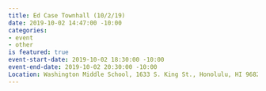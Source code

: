 ```yaml
---
title: Ed Case Townhall (10/2/19)
date: 2019-10-02 14:47:00 -10:00
categories:
- event
- other
is featured: true
event-start-date: 2019-10-02 18:30:00 -10:00
event-end-date: 2019-10-02 20:30:00 -10:00
Location: Washington Middle School, 1633 S. King St., Honolulu, HI 96826
---
```


